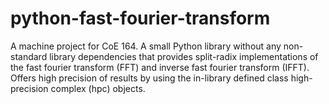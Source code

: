 # python-fast-fourier-transform
A machine project for CoE 164. A small Python library without any non-standard library dependencies that provides split-radix implementations of the fast fourier transform (FFT) and inverse fast fourier transform (IFFT). Offers high precision of results by using the in-library defined class high-precision complex (hpc) objects.
